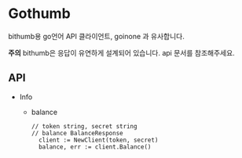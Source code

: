 # Gothumb
bithumb용 go언어 API 클라이언트, goinone 과 유사합니다.

**주의** bithumb은 응답이 유연하게 설계되어 있습니다. api 문서를 참조해주세요. 

## API
* Info
  * balance
  
    ```golang
    // token string, secret string 
    // balance BalanceResponse
      client := NewClient(token, secret)
      balance, err := client.Balance()
    ```
